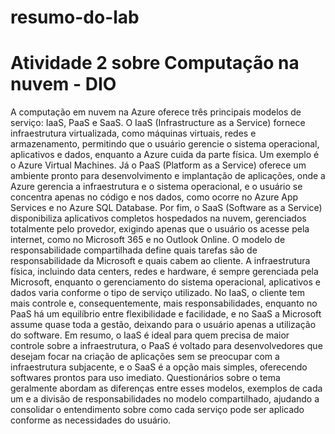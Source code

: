 # resumo-do-lab
# Atividade 2 sobre Computação na nuvem - DIO

A computação em nuvem na Azure oferece três principais modelos de serviço: IaaS, PaaS e SaaS. O IaaS (Infrastructure as a Service) fornece infraestrutura virtualizada, como máquinas virtuais, redes e armazenamento, permitindo que o usuário gerencie o sistema operacional, aplicativos e dados, enquanto a Azure cuida da parte física. Um exemplo é o Azure Virtual Machines. Já o PaaS (Platform as a Service) oferece um ambiente pronto para desenvolvimento e implantação de aplicações, onde a Azure gerencia a infraestrutura e o sistema operacional, e o usuário se concentra apenas no código e nos dados, como ocorre no Azure App Services e no Azure SQL Database. Por fim, o SaaS (Software as a Service) disponibiliza aplicativos completos hospedados na nuvem, gerenciados totalmente pelo provedor, exigindo apenas que o usuário os acesse pela internet, como no Microsoft 365 e no Outlook Online.  O modelo de responsabilidade compartilhada define quais tarefas são de responsabilidade da Microsoft e quais cabem ao cliente. A infraestrutura física, incluindo data centers, redes e hardware, é sempre gerenciada pela Microsoft, enquanto o gerenciamento do sistema operacional, aplicativos e dados varia conforme o tipo de serviço utilizado. No IaaS, o cliente tem mais controle e, consequentemente, mais responsabilidades, enquanto no PaaS há um equilíbrio entre flexibilidade e facilidade, e no SaaS a Microsoft assume quase toda a gestão, deixando para o usuário apenas a utilização do software.  Em resumo, o IaaS é ideal para quem precisa de maior controle sobre a infraestrutura, o PaaS é voltado para desenvolvedores que desejam focar na criação de aplicações sem se preocupar com a infraestrutura subjacente, e o SaaS é a opção mais simples, oferecendo softwares prontos para uso imediato. Questionários sobre o tema geralmente abordam as diferenças entre esses modelos, exemplos de cada um e a divisão de responsabilidades no modelo compartilhado, ajudando a consolidar o entendimento sobre como cada serviço pode ser aplicado conforme as necessidades do usuário.
